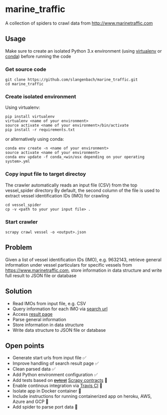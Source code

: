 # marine_traffic
A collection of spiders to crawl data from http://www.marinetraffic.com

## Usage 
Make sure to create an isolated Python 3.x environment (using [virtualenv](https://virtualenv.pypa.io/en/stable/userguide/#usage) or [conda](https://conda.io/docs/user-guide/tasks/manage-environments.html#)) before running the code

### Get source code
```
git clone https://github.com/slangenbach/marine_traffic.git
cd marine_traffic
```
### Create isolated environment 
Using virtualenv:
```
pip install virtualenv
virtualenv <name of your environment>
source activate <name of your environment>/bin/activate
pip install -r requirements.txt
```
or alternatively using conda:
```
conda env create -n <name of your environment>
source activate <name of your environment>
conda env update -f conda_<win/osx depending on your operating system>.yml
```

### Copy input file to target directoy
The crawler automatically reads an input file (CSV) from the top vessel_spider directory
By default, the second column of the file is used to extract vessel identification IDs (IMO) for crawling
```
cd vessel_spider
cp -v <path to your your input file> .
```
### Start crawler
```
scrapy crawl vessel -o <output>.json
```

## Problem
Given a list of vessel identification IDs (IMO), e.g. 9632143, retrieve general information under vessel particulars for specific vessels from https://www.marinetraffic.com, store information in data structure and write full result to JSON file or database

## Solution
* Read IMOs from input file, e.g. CSV
* Query information for each IMO via [search url](https://www.marinetraffic.com/en/ais/index/search/all?keyword=)
* Access [result page](https://www.marinetraffic.com/en/ais/details/ships/shipid:3409595/mmsi:219630000/vessel:9632143)
* Parse general information
* Store information in data structure
* Write data structure to JSON file or database

## Open points
* Generate start urls from input file :white_check_mark:
* Improve handling of search result page :white_check_mark:
* Clean parsed data :white_check_mark:
* Add Python environment configuration :white_check_mark:
* Add tests based on ~~[pytest](https://docs.pytest.org/en/latest/)~~ [Scrapy contracts](https://doc.scrapy.org/en/latest/topics/contracts.html) :construction:
* Enable continous integration via [Travis CI](https://travis-ci.org) :construction:
* Isolate app in Docker container :construction:
* Include instructions for running containerized app on heroku, AWS, Azure and GCP :construction:
* Add spider to parse port data :construction:
